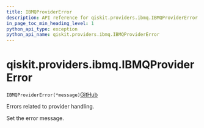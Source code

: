 ```yaml
---
title: IBMQProviderError
description: API reference for qiskit.providers.ibmq.IBMQProviderError
in_page_toc_min_heading_level: 1
python_api_type: exception
python_api_name: qiskit.providers.ibmq.IBMQProviderError
---
```


# qiskit.providers.ibmq.IBMQProviderError

<span id="qiskit.providers.ibmq.IBMQProviderError" />

`IBMQProviderError(*message)`[GitHub](https://github.com/qiskit/qiskit-ibmq-provider/tree/stable/0.18/qiskit/providers/ibmq/exceptions.py "view source code")

Errors related to provider handling.

Set the error message.

